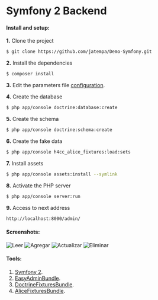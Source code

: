 # Symfony 2 Backend

#### Install and setup:
**1.** Clone the project
```sh
$ git clone https://github.com/jatempa/Demo-Symfony.git
```
**2.** Install the dependencies
```sh
$ composer install
```
**3.** Edit the parameters file [configuration](http://symfony.com/doc/current/best_practices/configuration.html).

**4.** Create the database
```sh
$ php app/console doctrine:database:create
```
**5.** Create the schema
```sh
$ php app/console doctrine:schema:create
```
**6.** Create the fake data
```sh
$ php app/console h4cc_alice_fixtures:load:sets
```
**7.** Install assets
```sh
$ php app/console assets:install --symlink
```
**8.** Activate the PHP server
```sh
$ php app/console server:run
```
**9.** Access to next address
```sh
http://localhost:8000/admin/
```

#### Screenshots:
![Leer](https://github.com/jatempa/Demo-Symfony/blob/master/web/Pantalla1.png  "Paginator.")
![Agregar](https://github.com/jatempa/Demo-Symfony/blob/master/web/Pantalla2.png  "Create record.")
![Actualizar](https://github.com/jatempa/Demo-Symfony/blob/master/web/Pantalla3.png  "Update record.")
![Eliminar](https://github.com/jatempa/Demo-Symfony/blob/master/web/Pantalla4.png  "Delete record.")

#### Tools:
1. [Symfony 2](https://github.com/symfony/symfony).
2. [EasyAdminBundle](https://github.com/javiereguiluz/EasyAdminBundle).
3. [DoctrineFixturesBundle](http://symfony.com/doc/current/bundles/DoctrineFixturesBundle/index.html).
4. [AliceFixturesBundle](https://github.com/h4cc/AliceFixturesBundle).

